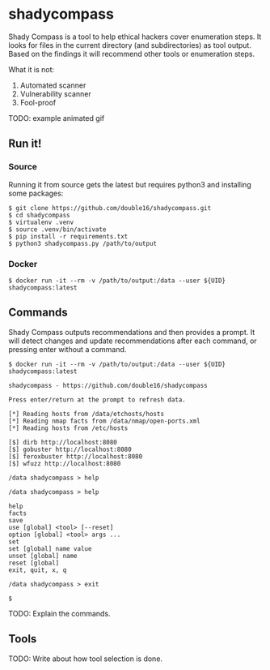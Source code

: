 # shadycompass

Shady Compass is a tool to help ethical hackers cover enumeration steps. It looks for files in the current directory
(and subdirectories) as tool output. Based on the findings it will recommend other tools or enumeration steps.

What it is not:
1. Automated scanner
2. Vulnerability scanner
3. Fool-proof

TODO: example animated gif

## Run it!

### Source

Running it from source gets the latest but requires python3 and installing some packages:
```shell
$ git clone https://github.com/double16/shadycompass.git
$ cd shadycompass
$ virtualenv .venv
$ source .venv/bin/activate
$ pip install -r requirements.txt
$ python3 shadycompass.py /path/to/output
```

### Docker

```shell
$ docker run -it --rm -v /path/to/output:/data --user ${UID} shadycompass:latest
```

## Commands

Shady Compass outputs recommendations and then provides a prompt. It will detect changes and update recommendations
after each command, or pressing enter without a command.

```shell
$ docker run -it --rm -v /path/to/output:/data --user ${UID} shadycompass:latest

shadycompass - https://github.com/double16/shadycompass

Press enter/return at the prompt to refresh data.

[*] Reading hosts from /data/etchosts/hosts
[*] Reading nmap facts from /data/nmap/open-ports.xml
[*] Reading hosts from /etc/hosts

[$] dirb http://localhost:8080
[$] gobuster http://localhost:8080
[$] feroxbuster http://localhost:8080
[$] wfuzz http://localhost:8080

/data shadycompass > help

/data shadycompass > help

help
facts
save
use [global] <tool> [--reset]
option [global] <tool> args ...
set
set [global] name value
unset [global] name
reset [global]
exit, quit, x, q

/data shadycompass > exit

$
```

TODO: Explain the commands.

## Tools

TODO: Write about how tool selection is done.
